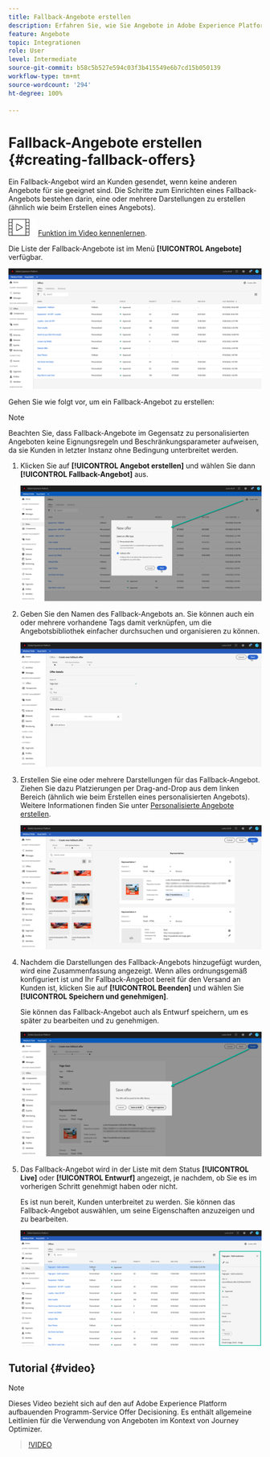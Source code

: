 ```yaml
---
title: Fallback-Angebote erstellen
description: Erfahren Sie, wie Sie Angebote in Adobe Experience Platform erstellen.
feature: Angebote
topic: Integrationen
role: User
level: Intermediate
source-git-commit: b58c5b527e594c03f3b415549e6b7cd15b050139
workflow-type: tm+mt
source-wordcount: '294'
ht-degree: 100%

---
```


# Fallback-Angebote erstellen {#creating-fallback-offers}

Ein Fallback-Angebot wird an Kunden gesendet, wenn keine anderen Angebote für sie geeignet sind. Die Schritte zum Einrichten eines Fallback-Angebots bestehen darin, eine oder mehrere Darstellungen zu erstellen (ähnlich wie beim Erstellen eines Angebots).

![](../../assets/do-not-localize/how-to-video.png) [Funktion im Video kennenlernen](#video).

Die Liste der Fallback-Angebote ist im Menü **[!UICONTROL Angebote]** verfügbar.

![](../../assets/offers_list.png)

Gehen Sie wie folgt vor, um ein Fallback-Angebot zu erstellen:

>[!NOTE]
>
>Beachten Sie, dass Fallback-Angebote im Gegensatz zu personalisierten Angeboten keine Eignungsregeln und Beschränkungsparameter aufweisen, da sie Kunden in letzter Instanz ohne Bedingung unterbreitet werden.

1. Klicken Sie auf **[!UICONTROL Angebot erstellen]** und wählen Sie dann **[!UICONTROL Fallback-Angebot]** aus.

   ![](../../assets/create_fallback.png)

1. Geben Sie den Namen des Fallback-Angebots an. Sie können auch ein oder mehrere vorhandene Tags damit verknüpfen, um die Angebotsbibliothek einfacher durchsuchen und organisieren zu können.

   ![](../../assets/fallback_details.png)

1. Erstellen Sie eine oder mehrere Darstellungen für das Fallback-Angebot. Ziehen Sie dazu Platzierungen per Drag-and-Drop aus dem linken Bereich (ähnlich wie beim Erstellen eines personalisierten Angebots). Weitere Informationen finden Sie unter [Personalisierte Angebote erstellen](../offer-library/creating-personalized-offers.md).

   ![](../../assets/fallback_content.png)

1. Nachdem die Darstellungen des Fallback-Angebots hinzugefügt wurden, wird eine Zusammenfassung angezeigt. Wenn alles ordnungsgemäß konfiguriert ist und Ihr Fallback-Angebot bereit für den Versand an Kunden ist, klicken Sie auf **[!UICONTROL Beenden]** und wählen Sie **[!UICONTROL Speichern und genehmigen]**.

   Sie können das Fallback-Angebot auch als Entwurf speichern, um es später zu bearbeiten und zu genehmigen.

   ![](../../assets/fallback_review.png)

1. Das Fallback-Angebot wird in der Liste mit dem Status **[!UICONTROL Live]** oder **[!UICONTROL Entwurf]** angezeigt, je nachdem, ob Sie es im vorherigen Schritt genehmigt haben oder nicht.

   Es ist nun bereit, Kunden unterbreitet zu werden. Sie können das Fallback-Angebot auswählen, um seine Eigenschaften anzuzeigen und zu bearbeiten. <!-- no suppression? -->

   ![](../../assets/fallback_created.png)

## Tutorial {#video}

>[!NOTE]
>
>Dieses Video bezieht sich auf den auf Adobe Experience Platform aufbauenden Programm-Service Offer Decisioning. Es enthält allgemeine Leitlinien für die Verwendung von Angeboten im Kontext von Journey Optimizer.

>[!VIDEO](https://video.tv.adobe.com/v/329383?quality=12)

